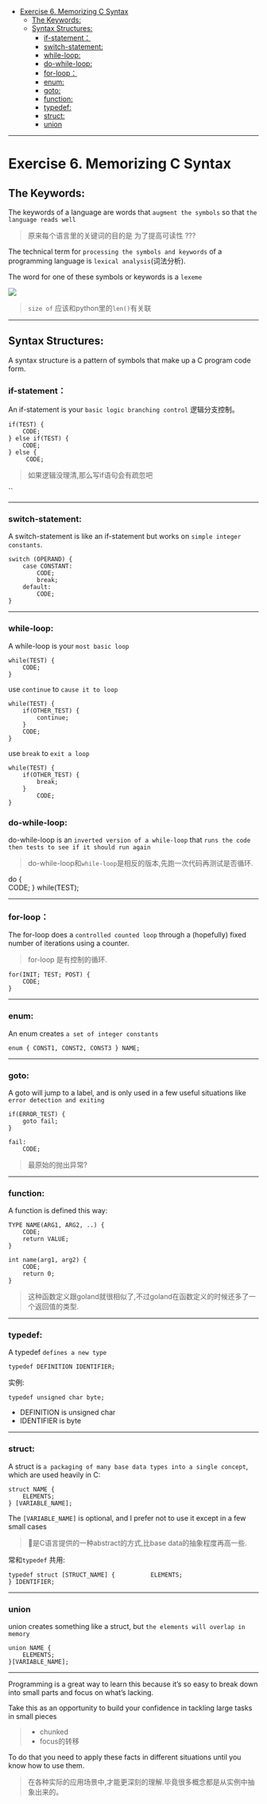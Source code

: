 - [Exercise 6. Memorizing C Syntax](#exercise-6-memorizing-c-syntax)
  - [The Keywords:](#the-keywords)
  - [Syntax Structures:](#syntax-structures)
    - [if-statement：](#if-statement)
    - [switch-statement:](#switch-statement)
    - [while-loop:](#while-loop)
    - [do-while-loop:](#do-while-loop)
    - [for-loop：](#for-loop)
    - [enum:](#enum)
    - [goto:](#goto)
    - [function:](#function)
    - [typedef:](#typedef)
    - [struct:](#struct)
    - [union](#union)

---

# Exercise 6. Memorizing C Syntax

## The Keywords:

The keywords of a language are words that `augment the symbols` so that `the language reads well`

> 原来每个语言里的关键词的目的是 为了提高可读性 ???


The technical term for `processing the symbols and keywords` of a programming language is `lexical analysis`(词法分析). 

The word for one of these symbols or keywords is a `lexeme`


![](https://raw.githubusercontent.com/jerrychan807/imggg/master/006tNbRwgy1fyh3eqbcaqj30u01b1txq.jpg)

> `size of` 应该和python里的`len()`有关联

---

## Syntax Structures:

A syntax structure is a pattern of symbols that make up a C program code form.

### if-statement：

An if-statement is your `basic logic branching control` 逻辑分支控制。

```
if(TEST) {     
    CODE; 
} else if(TEST) {
    CODE; 
} else {
     CODE;
```
> 如果逻辑没理清,那么写if语句会有疏忽吧

``

---

### switch-statement:

A switch-statement is like an if-statement but works on `simple integer constants`.

```
switch (OPERAND) {
    case CONSTANT:
        CODE;
        break;    
    default:
        CODE; 
}
```

---

### while-loop:

A while-loop is your `most basic loop`

```
while(TEST) {
    CODE; 
}
```

use `continue` to `cause it to loop`

```
while(TEST) {
    if(OTHER_TEST) { 
        continue;     
    }    
    CODE; 
}
```

use `break` to `exit a loop`

```
while(TEST) {
    if(OTHER_TEST) { 
        break;    
    }     
        CODE; 
}
```

### do-while-loop:

do-while-loop is an `inverted version of a while-loop` that `runs the code then tests to see if it should run again`

> do-while-loop和`while-loop`是相反的版本,先跑一次代码再测试是否循环.

do {     
    CODE; 
} while(TEST);

---

### for-loop：

The for-loop does a `controlled counted loop` through a (hopefully) fixed number of iterations using a counter.

> for-loop 是有控制的循环.


```
for(INIT; TEST; POST) { 
    CODE; 
}
```

---

### enum:

An enum creates `a set of integer constants`

```
enum { CONST1, CONST2, CONST3 } NAME;
```

---

### goto:

A goto will jump to a label, and is only used in a few useful situations like `error detection and exiting`

```
if(ERROR_TEST) {     
    goto fail; 
} 

fail:
    CODE;
```

> 最原始的抛出异常?

---

### function:

A function is defined this way:

```
TYPE NAME(ARG1, ARG2, ..) { 
    CODE;
    return VALUE; 
}
```

```
int name(arg1, arg2) {
    CODE;
    return 0; 
}
```

> 这种函数定义跟goland就很相似了,不过goland在函数定义的时候还多了一个返回值的类型.

---

### typedef:

A typedef `defines a new type`

```
typedef DEFINITION IDENTIFIER;
```

实例:

```
typedef unsigned char byte;
```

- DEFINITION is unsigned char
- IDENTIFIER is byte

---

### struct:


A struct is `a packaging of many base data types into a single concept`, which are used heavily in C: 

```
struct NAME {     
    ELEMENTS; 
} [VARIABLE_NAME];
```

The `[VARIABLE_NAME]` is optional, and I prefer not to use it except in a few small cases

> 是C语言提供的一种abstract的方式,比base data的抽象程度再高一些.

常和`typedef` 共用:

```
typedef struct [STRUCT_NAME] {          ELEMENTS; 
} IDENTIFIER;
```

---

### union

union creates something like a struct, but `the elements will overlap in memory`

```
union NAME {        
    ELEMENTS; 
}[VARIABLE_NAME];
```

----

Programming is a great way to learn this because it’s so easy to break down into small parts and focus on what’s lacking. 

Take this as an opportunity to build your confidence in tackling large tasks in small pieces

> - chunked
> - focus的转移

To do that you need to apply these facts in different situations until you know how to use them.

> 在各种实际的应用场景中,才能更深刻的理解.毕竟很多概念都是从实例中抽象出来的。

